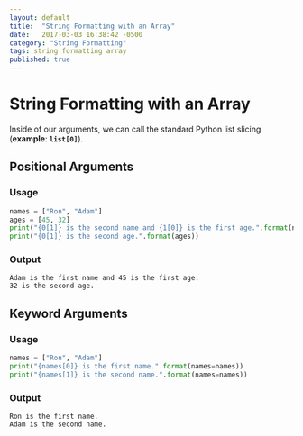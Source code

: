 ```yaml
---
layout: default
title:  "String Formatting with an Array"
date:   2017-03-03 16:38:42 -0500
category: "String Formatting" 
tags: string formatting array
published: true
---
```


# String Formatting with an Array
Inside of our arguments, we can call the standard Python list slicing (**example**: **`list[0]`**).


## Positional Arguments
### Usage
```python
names = ["Ron", "Adam"]
ages = [45, 32]
print("{0[1]} is the second name and {1[0]} is the first age.".format(names, ages))
print("{0[1]} is the second age.".format(ages))
```

### Output
```
Adam is the first name and 45 is the first age.
32 is the second age.
```


## Keyword Arguments
### Usage
```python
names = ["Ron", "Adam"]
print("{names[0]} is the first name.".format(names=names))
print("{names[1]} is the second name.".format(names=names))
```

### Output
```
Ron is the first name.
Adam is the second name.
```